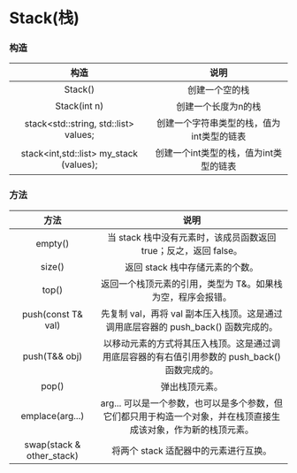 # Stack(栈)
### 构造
|                     构造                     |                   说明                    |
| :------------------------------------------: | :---------------------------------------: |
|                   Stack()                    |              创建一个空的栈               |
|                 Stack(int n)                 |            创建一个长度为n的栈            |
|  stack<std::string, std::list<int>> values;  | 创建一个字符串类型的栈，值为int类型的链表 |
| stack<int,std::list<int>> my_stack (values); |  创建一个int类型的栈，值为int类型的链表   |
### 方法
|             方法             |                                                      说明                                                       |
| :--------------------------: | :-------------------------------------------------------------------------------------------------------------: |
|           empty()            |                        当 stack 栈中没有元素时，该成员函数返回 true；反之，返回 false。                         |
|            size()            |                                         返回 stack 栈中存储元素的个数。                                         |
|            top()             |                           返回一个栈顶元素的引用，类型为 T&。如果栈为空，程序会报错。                           |
|      push(const T& val)      |               先复制 val，再将 val 副本压入栈顶。这是通过调用底层容器的 push_back() 函数完成的。                |
|        push(T&& obj)         |          以移动元素的方式将其压入栈顶。这是通过调用底层容器的有右值引用参数的 push_back() 函数完成的。          |
|            pop()             |                                                 弹出栈顶元素。                                                  |
|       emplace(arg...)        | arg... 可以是一个参数，也可以是多个参数，但它们都只用于构造一个对象，并在栈顶直接生成该对象，作为新的栈顶元素。 |
| swap(stack<T> & other_stack) |                                      将两个 stack 适配器中的元素进行互换。                                      |

